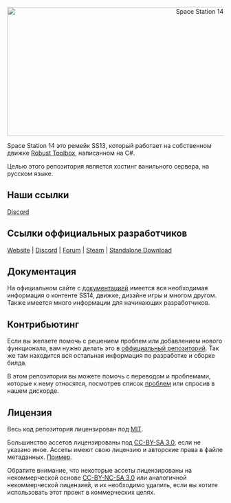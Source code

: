 <p align="center"> <img alt="Space Station 14" width="880" height="300" src="https://raw.githubusercontent.com/space-wizards/asset-dump/de329a7898bb716b9d5ba9a0cd07f38e61f1ed05/github-logo.svg" /></p>

Space Station 14 это ремейк SS13, который работает на собственном движке [Robust Toolbox](https://github.com/space-wizards/RobustToolbox), написанном на C#.

Целью этого репозитория является хостинг ванильного сервера, на русском языке.

## Наши ссылки

[Discord](https://discord.gg/KtHkxwrFnU)

## Ссылки оффициальных разработчиков

[Website](https://spacestation14.io/) | [Discord](https://discord.ss14.io/) | [Forum](https://forum.spacestation14.io/) | [Steam](https://store.steampowered.com/app/1255460/Space_Station_14/) | [Standalone Download](https://spacestation14.io/about/nightlies/)

## Документация

На официальном сайте с [документацией](https://docs.spacestation14.io/) имеется вся необходимая информация о контенте SS14, движке, дизайне игры и многом другом. Также имеется много информации для начинающих разработчиков.

## Контрибьютинг

Если вы желаете помочь с решением проблем или добавлением нового функционала, вам нужно делать это в [оффициальный репозиторий](https://github.com/space-wizards/space-station-14). Так же там находится вся остальная информация по разработке и сборке билда.

В этом репозитории вы можете помочь с переводом и проблемами, которые к нему относятся, посмотрев список [проблем](https://github.com/lzk228/space-axolotl-14/issues) или спросив в нашем дискорде.

## Лицензия

Весь код репозитория лицензирован под [MIT](https://github.com/space-wizards/space-station-14/blob/master/LICENSE.TXT).

Большинство ассетов лицензированы под [CC-BY-SA 3.0](https://creativecommons.org/licenses/by-sa/3.0/), если не указано иное. Ассеты имеют свою лицензию и авторские права в файле метаданных. [Пример](https://github.com/space-wizards/space-station-14/blob/master/Resources/Textures/Objects/Tools/crowbar.rsi/meta.json).

Обратите внимание, что некоторые ассеты лицензированы на некоммерческой основе [CC-BY-NC-SA 3.0](https://creativecommons.org/licenses/by-nc-sa/3.0/) или аналогичной некоммерческой лицензией, и их необходимо удалить, если вы хотите использовать этот проект в коммерческих целях.
